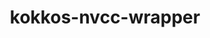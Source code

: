 ---
title: "kokkos-nvcc-wrapper"
layout: cache
categories: [package, develop]
meta: {"versions": ["3.2.00", "4.0.01"], "compilers": ["gcc@=11.1.0"], "oss": ["ubuntu20.04"], "platforms": ["linux"], "targets": ["ppc64le", "x86_64_v3"], "stacks": ["e4s", "e4s-power", "root"], "num_specs": 16, "num_specs_by_stack": {"root": 16, "e4s-power": 8, "e4s": 8}}
spec_details: [{"hash": "uidabbhihlepqmvps2gkxvpc3mtpwfsm", "compiler": "gcc@=11.1.0", "versions": ["3.2.00"], "os": "ubuntu20.04", "platform": "linux", "target": "ppc64le", "variants": ["build_system=generic", "+mpi"], "stacks": ["root", "e4s-power"], "size": "-", "tarball": "https://binaries.spack.io/develop/build_cache/linux-ubuntu20.04-ppc64le/gcc-11.1.0/kokkos-nvcc-wrapper-3.2.00/linux-ubuntu20.04-ppc64le-gcc-11.1.0-kokkos-nvcc-wrapper-3.2.00-uidabbhihlepqmvps2gkxvpc3mtpwfsm.spack"}, {"hash": "jiaur2w65afknnhe7nuhnhf4mb5nw5iq", "compiler": "gcc@=11.1.0", "versions": ["3.2.00"], "os": "ubuntu20.04", "platform": "linux", "target": "ppc64le", "variants": ["build_system=generic", "+mpi"], "stacks": ["root", "e4s-power"], "size": "-", "tarball": "https://binaries.spack.io/develop/build_cache/linux-ubuntu20.04-ppc64le/gcc-11.1.0/kokkos-nvcc-wrapper-3.2.00/linux-ubuntu20.04-ppc64le-gcc-11.1.0-kokkos-nvcc-wrapper-3.2.00-jiaur2w65afknnhe7nuhnhf4mb5nw5iq.spack"}, {"hash": "4qgxbnusdheevfwbs7qrpzigwvdt2dfc", "compiler": "gcc@=11.1.0", "versions": ["4.0.01"], "os": "ubuntu20.04", "platform": "linux", "target": "ppc64le", "variants": ["build_system=generic"], "stacks": ["root", "e4s-power"], "size": "-", "tarball": "https://binaries.spack.io/develop/build_cache/linux-ubuntu20.04-ppc64le/gcc-11.1.0/kokkos-nvcc-wrapper-4.0.01/linux-ubuntu20.04-ppc64le-gcc-11.1.0-kokkos-nvcc-wrapper-4.0.01-4qgxbnusdheevfwbs7qrpzigwvdt2dfc.spack"}, {"hash": "2vpehi6pst4fpsluzoez7ali7ppskbfl", "compiler": "gcc@=11.1.0", "versions": ["3.2.00"], "os": "ubuntu20.04", "platform": "linux", "target": "ppc64le", "variants": ["build_system=generic", "+mpi"], "stacks": ["root", "e4s-power"], "size": "-", "tarball": "https://binaries.spack.io/develop/build_cache/linux-ubuntu20.04-ppc64le/gcc-11.1.0/kokkos-nvcc-wrapper-3.2.00/linux-ubuntu20.04-ppc64le-gcc-11.1.0-kokkos-nvcc-wrapper-3.2.00-2vpehi6pst4fpsluzoez7ali7ppskbfl.spack"}, {"hash": "me4ssa6vqkeb4vcquebm3gf2u5fe3xr7", "compiler": "gcc@=11.1.0", "versions": ["3.2.00"], "os": "ubuntu20.04", "platform": "linux", "target": "ppc64le", "variants": ["build_system=generic", "+mpi"], "stacks": ["root", "e4s-power"], "size": "-", "tarball": "https://binaries.spack.io/develop/build_cache/linux-ubuntu20.04-ppc64le/gcc-11.1.0/kokkos-nvcc-wrapper-3.2.00/linux-ubuntu20.04-ppc64le-gcc-11.1.0-kokkos-nvcc-wrapper-3.2.00-me4ssa6vqkeb4vcquebm3gf2u5fe3xr7.spack"}, {"hash": "qvrngir3kqxono6g7zfnwoniokzyhdpj", "compiler": "gcc@=11.1.0", "versions": ["4.0.01"], "os": "ubuntu20.04", "platform": "linux", "target": "ppc64le", "variants": ["build_system=generic"], "stacks": ["root", "e4s-power"], "size": "-", "tarball": "https://binaries.spack.io/develop/build_cache/linux-ubuntu20.04-ppc64le/gcc-11.1.0/kokkos-nvcc-wrapper-4.0.01/linux-ubuntu20.04-ppc64le-gcc-11.1.0-kokkos-nvcc-wrapper-4.0.01-qvrngir3kqxono6g7zfnwoniokzyhdpj.spack"}, {"hash": "d2od7ib3dxjns7qbrahh42mamllhqtzp", "compiler": "gcc@=11.1.0", "versions": ["3.2.00"], "os": "ubuntu20.04", "platform": "linux", "target": "ppc64le", "variants": ["build_system=generic", "+mpi"], "stacks": ["root", "e4s-power"], "size": "-", "tarball": "https://binaries.spack.io/develop/build_cache/linux-ubuntu20.04-ppc64le/gcc-11.1.0/kokkos-nvcc-wrapper-3.2.00/linux-ubuntu20.04-ppc64le-gcc-11.1.0-kokkos-nvcc-wrapper-3.2.00-d2od7ib3dxjns7qbrahh42mamllhqtzp.spack"}, {"hash": "d2kbhcrv5rcqmauwcykvs3dxvr6cvxuo", "compiler": "gcc@=11.1.0", "versions": ["3.2.00"], "os": "ubuntu20.04", "platform": "linux", "target": "ppc64le", "variants": ["build_system=generic", "+mpi"], "stacks": ["root", "e4s-power"], "size": "-", "tarball": "https://binaries.spack.io/develop/build_cache/linux-ubuntu20.04-ppc64le/gcc-11.1.0/kokkos-nvcc-wrapper-3.2.00/linux-ubuntu20.04-ppc64le-gcc-11.1.0-kokkos-nvcc-wrapper-3.2.00-d2kbhcrv5rcqmauwcykvs3dxvr6cvxuo.spack"}, {"hash": "jpzasnvjvx75dqwa5t2oftmyfe2gyci5", "compiler": "gcc@=11.1.0", "versions": ["3.2.00"], "os": "ubuntu20.04", "platform": "linux", "target": "x86_64_v3", "variants": ["build_system=generic", "+mpi"], "stacks": ["e4s", "root"], "size": "-", "tarball": "https://binaries.spack.io/develop/build_cache/linux-ubuntu20.04-x86_64_v3/gcc-11.1.0/kokkos-nvcc-wrapper-3.2.00/linux-ubuntu20.04-x86_64_v3-gcc-11.1.0-kokkos-nvcc-wrapper-3.2.00-jpzasnvjvx75dqwa5t2oftmyfe2gyci5.spack"}, {"hash": "kterw7udrvsoofxontkyf3ruoibt76uc", "compiler": "gcc@=11.1.0", "versions": ["4.0.01"], "os": "ubuntu20.04", "platform": "linux", "target": "x86_64_v3", "variants": ["build_system=generic"], "stacks": ["e4s", "root"], "size": "-", "tarball": "https://binaries.spack.io/develop/build_cache/linux-ubuntu20.04-x86_64_v3/gcc-11.1.0/kokkos-nvcc-wrapper-4.0.01/linux-ubuntu20.04-x86_64_v3-gcc-11.1.0-kokkos-nvcc-wrapper-4.0.01-kterw7udrvsoofxontkyf3ruoibt76uc.spack"}, {"hash": "2msbj26yo3i3276z7nxn22xpmlqtfgvm", "compiler": "gcc@=11.1.0", "versions": ["3.2.00"], "os": "ubuntu20.04", "platform": "linux", "target": "x86_64_v3", "variants": ["build_system=generic", "+mpi"], "stacks": ["e4s", "root"], "size": "-", "tarball": "https://binaries.spack.io/develop/build_cache/linux-ubuntu20.04-x86_64_v3/gcc-11.1.0/kokkos-nvcc-wrapper-3.2.00/linux-ubuntu20.04-x86_64_v3-gcc-11.1.0-kokkos-nvcc-wrapper-3.2.00-2msbj26yo3i3276z7nxn22xpmlqtfgvm.spack"}, {"hash": "5pxdyz3ughcvzk527imhderrmu6od6n5", "compiler": "gcc@=11.1.0", "versions": ["3.2.00"], "os": "ubuntu20.04", "platform": "linux", "target": "x86_64_v3", "variants": ["build_system=generic", "+mpi"], "stacks": ["e4s", "root"], "size": "-", "tarball": "https://binaries.spack.io/develop/build_cache/linux-ubuntu20.04-x86_64_v3/gcc-11.1.0/kokkos-nvcc-wrapper-3.2.00/linux-ubuntu20.04-x86_64_v3-gcc-11.1.0-kokkos-nvcc-wrapper-3.2.00-5pxdyz3ughcvzk527imhderrmu6od6n5.spack"}, {"hash": "h3xfriux6x3zep4ars2dffyyhmvpsssj", "compiler": "gcc@=11.1.0", "versions": ["4.0.01"], "os": "ubuntu20.04", "platform": "linux", "target": "x86_64_v3", "variants": ["build_system=generic"], "stacks": ["e4s", "root"], "size": "-", "tarball": "https://binaries.spack.io/develop/build_cache/linux-ubuntu20.04-x86_64_v3/gcc-11.1.0/kokkos-nvcc-wrapper-4.0.01/linux-ubuntu20.04-x86_64_v3-gcc-11.1.0-kokkos-nvcc-wrapper-4.0.01-h3xfriux6x3zep4ars2dffyyhmvpsssj.spack"}, {"hash": "brw4xhlrsam2xajviuld22btzycfhpy3", "compiler": "gcc@=11.1.0", "versions": ["3.2.00"], "os": "ubuntu20.04", "platform": "linux", "target": "x86_64_v3", "variants": ["build_system=generic", "+mpi"], "stacks": ["e4s", "root"], "size": "-", "tarball": "https://binaries.spack.io/develop/build_cache/linux-ubuntu20.04-x86_64_v3/gcc-11.1.0/kokkos-nvcc-wrapper-3.2.00/linux-ubuntu20.04-x86_64_v3-gcc-11.1.0-kokkos-nvcc-wrapper-3.2.00-brw4xhlrsam2xajviuld22btzycfhpy3.spack"}, {"hash": "adk4nu6agscdf745spvp6jqk6plqebwd", "compiler": "gcc@=11.1.0", "versions": ["3.2.00"], "os": "ubuntu20.04", "platform": "linux", "target": "x86_64_v3", "variants": ["build_system=generic", "+mpi"], "stacks": ["e4s", "root"], "size": "-", "tarball": "https://binaries.spack.io/develop/build_cache/linux-ubuntu20.04-x86_64_v3/gcc-11.1.0/kokkos-nvcc-wrapper-3.2.00/linux-ubuntu20.04-x86_64_v3-gcc-11.1.0-kokkos-nvcc-wrapper-3.2.00-adk4nu6agscdf745spvp6jqk6plqebwd.spack"}, {"hash": "lpo4mmgvicqvncadpxkdql3qh5zaq57d", "compiler": "gcc@=11.1.0", "versions": ["3.2.00"], "os": "ubuntu20.04", "platform": "linux", "target": "x86_64_v3", "variants": ["build_system=generic", "+mpi"], "stacks": ["e4s", "root"], "size": "-", "tarball": "https://binaries.spack.io/develop/build_cache/linux-ubuntu20.04-x86_64_v3/gcc-11.1.0/kokkos-nvcc-wrapper-3.2.00/linux-ubuntu20.04-x86_64_v3-gcc-11.1.0-kokkos-nvcc-wrapper-3.2.00-lpo4mmgvicqvncadpxkdql3qh5zaq57d.spack"}]
---